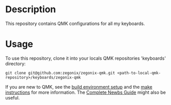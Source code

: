 # Description

This repository contains QMK configurations for all my keyboards.

# Usage

To use this repository, clone it into your locals QMK repositories 'keyboards' directory:

```
git clone git@github.com:zegonix/zegonix-qmk.git <path-to-local-qmk-repository>/keyboards/zegonix-qmk
```

If you are new to QMK, see the [build environment setup](https://docs.qmk.fm/#/getting_started_build_tools) and the [make instructions](https://docs.qmk.fm/#/getting_started_make_guide) for more information. The [Complete Newbs Guide](https://docs.qmk.fm/#/newbs) might also be useful.

